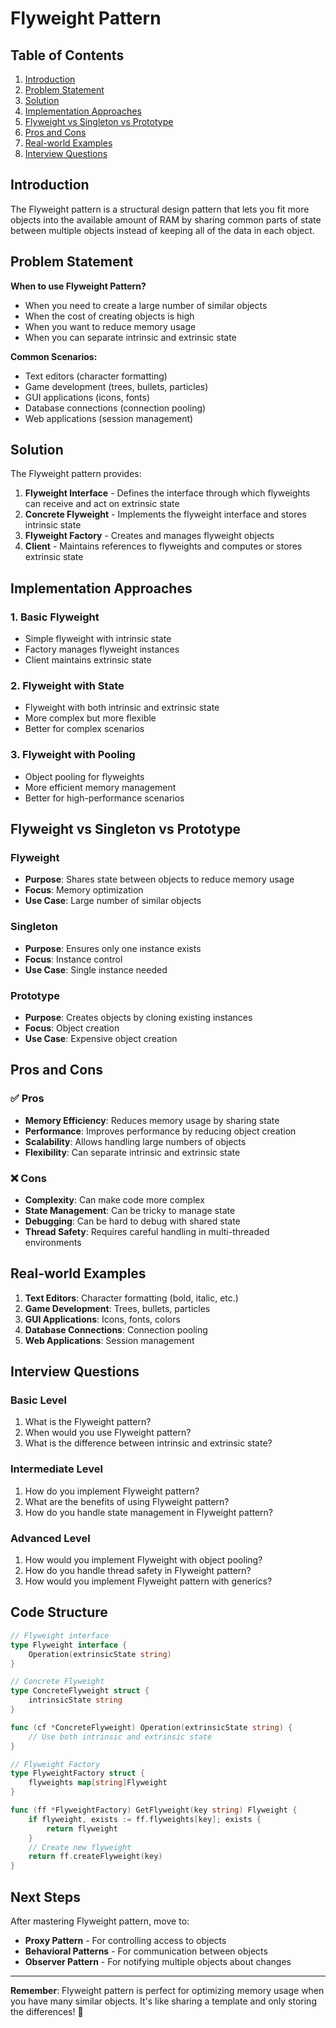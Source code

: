 # Flyweight Pattern

## Table of Contents
1. [Introduction](#introduction)
2. [Problem Statement](#problem-statement)
3. [Solution](#solution)
4. [Implementation Approaches](#implementation-approaches)
5. [Flyweight vs Singleton vs Prototype](#flyweight-vs-singleton-vs-prototype)
6. [Pros and Cons](#pros-and-cons)
7. [Real-world Examples](#real-world-examples)
8. [Interview Questions](#interview-questions)

## Introduction

The Flyweight pattern is a structural design pattern that lets you fit more objects into the available amount of RAM by sharing common parts of state between multiple objects instead of keeping all of the data in each object.

## Problem Statement

**When to use Flyweight Pattern?**
- When you need to create a large number of similar objects
- When the cost of creating objects is high
- When you want to reduce memory usage
- When you can separate intrinsic and extrinsic state

**Common Scenarios:**
- Text editors (character formatting)
- Game development (trees, bullets, particles)
- GUI applications (icons, fonts)
- Database connections (connection pooling)
- Web applications (session management)

## Solution

The Flyweight pattern provides:
1. **Flyweight Interface** - Defines the interface through which flyweights can receive and act on extrinsic state
2. **Concrete Flyweight** - Implements the flyweight interface and stores intrinsic state
3. **Flyweight Factory** - Creates and manages flyweight objects
4. **Client** - Maintains references to flyweights and computes or stores extrinsic state

## Implementation Approaches

### 1. Basic Flyweight
- Simple flyweight with intrinsic state
- Factory manages flyweight instances
- Client maintains extrinsic state

### 2. Flyweight with State
- Flyweight with both intrinsic and extrinsic state
- More complex but more flexible
- Better for complex scenarios

### 3. Flyweight with Pooling
- Object pooling for flyweights
- More efficient memory management
- Better for high-performance scenarios

## Flyweight vs Singleton vs Prototype

### Flyweight
- **Purpose**: Shares state between objects to reduce memory usage
- **Focus**: Memory optimization
- **Use Case**: Large number of similar objects

### Singleton
- **Purpose**: Ensures only one instance exists
- **Focus**: Instance control
- **Use Case**: Single instance needed

### Prototype
- **Purpose**: Creates objects by cloning existing instances
- **Focus**: Object creation
- **Use Case**: Expensive object creation

## Pros and Cons

### ✅ Pros
- **Memory Efficiency**: Reduces memory usage by sharing state
- **Performance**: Improves performance by reducing object creation
- **Scalability**: Allows handling large numbers of objects
- **Flexibility**: Can separate intrinsic and extrinsic state

### ❌ Cons
- **Complexity**: Can make code more complex
- **State Management**: Can be tricky to manage state
- **Debugging**: Can be hard to debug with shared state
- **Thread Safety**: Requires careful handling in multi-threaded environments

## Real-world Examples

1. **Text Editors**: Character formatting (bold, italic, etc.)
2. **Game Development**: Trees, bullets, particles
3. **GUI Applications**: Icons, fonts, colors
4. **Database Connections**: Connection pooling
5. **Web Applications**: Session management

## Interview Questions

### Basic Level
1. What is the Flyweight pattern?
2. When would you use Flyweight pattern?
3. What is the difference between intrinsic and extrinsic state?

### Intermediate Level
1. How do you implement Flyweight pattern?
2. What are the benefits of using Flyweight pattern?
3. How do you handle state management in Flyweight pattern?

### Advanced Level
1. How would you implement Flyweight with object pooling?
2. How do you handle thread safety in Flyweight pattern?
3. How would you implement Flyweight pattern with generics?

## Code Structure

```go
// Flyweight interface
type Flyweight interface {
    Operation(extrinsicState string)
}

// Concrete Flyweight
type ConcreteFlyweight struct {
    intrinsicState string
}

func (cf *ConcreteFlyweight) Operation(extrinsicState string) {
    // Use both intrinsic and extrinsic state
}

// Flyweight Factory
type FlyweightFactory struct {
    flyweights map[string]Flyweight
}

func (ff *FlyweightFactory) GetFlyweight(key string) Flyweight {
    if flyweight, exists := ff.flyweights[key]; exists {
        return flyweight
    }
    // Create new flyweight
    return ff.createFlyweight(key)
}
```

## Next Steps

After mastering Flyweight pattern, move to:
- **Proxy Pattern** - For controlling access to objects
- **Behavioral Patterns** - For communication between objects
- **Observer Pattern** - For notifying multiple objects about changes

---

**Remember**: Flyweight pattern is perfect for optimizing memory usage when you have many similar objects. It's like sharing a template and only storing the differences! 🚀

